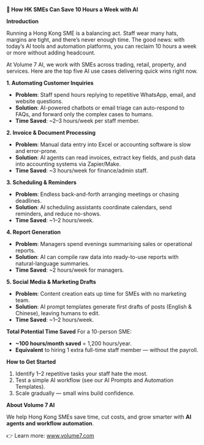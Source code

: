 **📘 How HK SMEs Can Save 10 Hours a Week with AI**

**Introduction**

Running a Hong Kong SME is a balancing act. Staff wear many hats, margins are tight, and there’s never enough time. The good news: with today’s AI tools and automation platforms, you can reclaim 10 hours a week or more without adding headcount.

At Volume 7 AI, we work with SMEs across trading, retail, property, and services. Here are the top five AI use cases delivering quick wins right now.

**1. Automating Customer Inquiries**
- **Problem**: Staff spend hours replying to repetitive WhatsApp, email, and website questions.
- **Solution**: AI-powered chatbots or email triage can auto-respond to FAQs, and forward only the complex cases to humans.
- **Time Saved**: ~2–3 hours/week per staff member.

**2. Invoice & Document Processing**
- **Problem**: Manual data entry into Excel or accounting software is slow and error-prone.
- **Solution**: AI agents can read invoices, extract key fields, and push data into accounting systems via Zapier/Make.
- **Time Saved**: ~3 hours/week for finance/admin staff.

**3. Scheduling & Reminders**
- **Problem**: Endless back-and-forth arranging meetings or chasing deadlines.
- **Solution**: AI scheduling assistants coordinate calendars, send reminders, and reduce no-shows.
- **Time Saved**: ~1–2 hours/week.

**4. Report Generation**
- **Problem**: Managers spend evenings summarising sales or operational reports.
- **Solution**: AI can compile raw data into ready-to-use reports with natural-language summaries.
- **Time Saved**: ~2 hours/week for managers.

**5. Social Media & Marketing Drafts**
- **Problem**: Content creation eats up time for SMEs with no marketing team.
- **Solution**: AI prompt templates generate first drafts of posts (English & Chinese), leaving humans to edit.
- **Time Saved**: ~1–2 hours/week.

**Total Potential Time Saved**
For a 10-person SME:
- **~100 hours/month saved** = 1,200 hours/year.
- **Equivalent** to hiring 1 extra full-time staff member — without the payroll.

**How to Get Started**
1. Identify 1–2 repetitive tasks your staff hate the most.
2. Test a simple AI workflow (see our AI Prompts and Automation Templates).
3. Scale gradually — small wins build confidence.

**About Volume 7 AI**

We help Hong Kong SMEs save time, cut costs, and grow smarter with **AI agents and workflow automation**.

👉 Learn more: www.volume7.com
